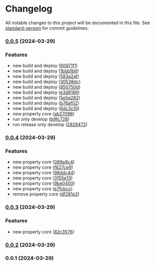 # Changelog

All notable changes to this project will be documented in this file. See [standard-version](https://github.com/conventional-changelog/standard-version) for commit guidelines.

### [0.0.5](https://github.com/rappidriver/rdcomponents/compare/0.0.4...0.0.5) (2024-03-29)


### Features

* new build and deploy ([60971f1](https://github.com/rappidriver/rdcomponents/commit/60971f1b95f32f4da0bbabbec3b5899426ca9bfe))
* new build and deploy ([1bbb1b6](https://github.com/rappidriver/rdcomponents/commit/1bbb1b64e983b1308bd144aaf9789d92ca2e6435))
* new build and deploy ([583a2af](https://github.com/rappidriver/rdcomponents/commit/583a2af1537c0a10d5e4d623b5e4d2d2f2b7d69b))
* new build and deploy ([30538dc](https://github.com/rappidriver/rdcomponents/commit/30538dcaaf304943d018fa64900cf1b65cb1d3ae))
* new build and deploy ([850750d](https://github.com/rappidriver/rdcomponents/commit/850750d417dd4544096f94909ca199901a1228bf))
* new build and deploy ([e3d8186](https://github.com/rappidriver/rdcomponents/commit/e3d8186b52520619ce0b9e432fe70860dbb7a6d7))
* new build and deploy ([5e5e282](https://github.com/rappidriver/rdcomponents/commit/5e5e282e4128f2364e778e589e2304cd9f90b4cd))
* new build and deploy ([b76af02](https://github.com/rappidriver/rdcomponents/commit/b76af02d6a6acba80c1c31cb58a350e424254c37))
* new build and deploy ([6dc3c10](https://github.com/rappidriver/rdcomponents/commit/6dc3c1028e05a6555f7a8032ba881c9499e08f11))
* new property core ([ab27096](https://github.com/rappidriver/rdcomponents/commit/ab27096de29cb0b9dd4c582691ed569f7a3af6ec))
* run only develop ([b9fc726](https://github.com/rappidriver/rdcomponents/commit/b9fc7266ff2e00d2021a79264e62bed0437dfe72))
* run release only develop ([2829472](https://github.com/rappidriver/rdcomponents/commit/2829472ebc511847dd1a8607a8465799e1005182))

### [0.0.4](https://github.com/rappidriver/rdcomponents/compare/0.0.3...0.0.4) (2024-03-29)


### Features

* new property core ([089a9c4](https://github.com/rappidriver/rdcomponents/commit/089a9c41aa9fe823bccbdc5fa9833177839f2a25))
* new property core ([f627ce9](https://github.com/rappidriver/rdcomponents/commit/f627ce941ced700f43b97f5d02806bf9ef59b4d9))
* new property core ([98ddc44](https://github.com/rappidriver/rdcomponents/commit/98ddc449923a46888dd729787522c62f8d2dfc39))
* new property core ([3155e13](https://github.com/rappidriver/rdcomponents/commit/3155e134b8541759c6ef1c84527cbaafbfcf5bcb))
* new property core ([9be0450](https://github.com/rappidriver/rdcomponents/commit/9be0450eda2147a32113e662a86ed408669bb43a))
* new property core ([e7fcbcc](https://github.com/rappidriver/rdcomponents/commit/e7fcbcc357a57c063a44323198eb3b318aaf8fb1))
* remove property core ([df281e2](https://github.com/rappidriver/rdcomponents/commit/df281e2101b81a5cb62acfa30a01c8ca00b5a21c))

### [0.0.3](https://github.com/rappidriver/rdcomponents/compare/0.0.2...0.0.3) (2024-03-29)


### Features

* new property core ([82c3576](https://github.com/rappidriver/rdcomponents/commit/82c3576df9b9f8d200392fa23906ceeedbe51356))

### [0.0.2](https://github.com/rappidriver/rdcomponents/compare/0.0.1...0.0.2) (2024-03-29)

### 0.0.1 (2024-03-29)
